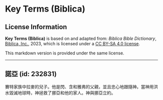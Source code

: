 # Key Terms (Biblica)

## License Information

**Key Terms (Biblica)** is based on and adapted from: _Biblica Bible Dictionary_, [Biblica, Inc.](https://www.biblica.com/), 2023, which is licensed under a [CC BY-SA 4.0 license](https://creativecommons.org/licenses/by-sa/4.0/legalcode.en).

This markdown version is provided under the same license.



--------------------------------

## 諾亞 (id: 232831)

賽特家族中拉麥的兒子。他是閃、含和雅弗的父親，並且忠心地跟隨神。當神用洪水毀滅地球時，神拯救了挪亞和他的家人。神與挪亞立約。


